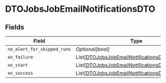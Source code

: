 # DTOJobsJobEmailNotificationsDTO


## Fields

| Field                                                                                                             | Type                                                                                                              | Required                                                                                                          | Description                                                                                                       |
| ----------------------------------------------------------------------------------------------------------------- | ----------------------------------------------------------------------------------------------------------------- | ----------------------------------------------------------------------------------------------------------------- | ----------------------------------------------------------------------------------------------------------------- |
| `no_alert_for_skipped_runs`                                                                                       | *Optional[bool]*                                                                                                  | :heavy_minus_sign:                                                                                                | N/A                                                                                                               |
| `on_failure`                                                                                                      | List[[DTOJobsJobEmailNotificationsDTOOnFailure](../../models/shared/dtojobsjobemailnotificationsdtoonfailure.md)] | :heavy_minus_sign:                                                                                                | N/A                                                                                                               |
| `on_start`                                                                                                        | List[[DTOJobsJobEmailNotificationsDTOOnStart](../../models/shared/dtojobsjobemailnotificationsdtoonstart.md)]     | :heavy_minus_sign:                                                                                                | N/A                                                                                                               |
| `on_success`                                                                                                      | List[[DTOJobsJobEmailNotificationsDTOOnSuccess](../../models/shared/dtojobsjobemailnotificationsdtoonsuccess.md)] | :heavy_minus_sign:                                                                                                | N/A                                                                                                               |